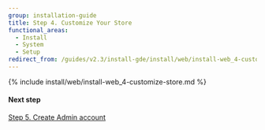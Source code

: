 ```yaml
---
group: installation-guide
title: Step 4. Customize Your Store
functional_areas:
  - Install
  - System
  - Setup
redirect_from: /guides/v2.3/install-gde/install/web/install-web_4-customize-store.html
---
```


{% include install/web/install-web_4-customize-store.md %}

#### Next step

[Step 5. Create Admin account]({{page.baseurl}}/combine)

